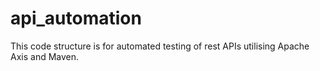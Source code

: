 # api_automation
This code structure is for automated testing of rest APIs utilising Apache Axis and Maven. 
